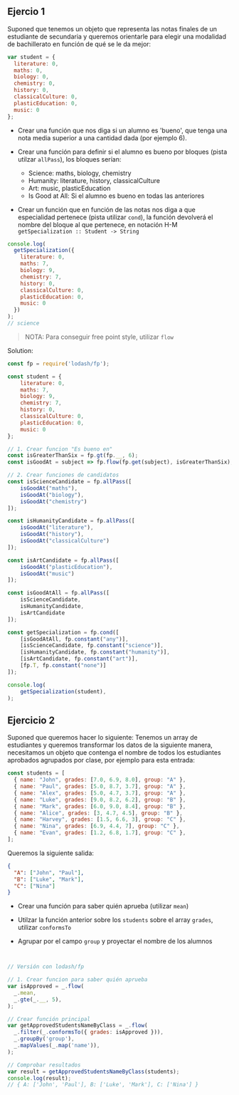 ## Ejercio 1

Suponed que tenemos un objeto que representa las notas finales de un estudiante de secundaria y queremos orientarle para elegir una modalidad de bachillerato en función de qué se le da mejor:

```js
var student = {
  literature: 0,
  maths: 0,
  biology: 0,
  chemistry: 0,
  history: 0,
  classicalCulture: 0,
  plasticEducation: 0,
  music: 0
};
```

* Crear una función que nos diga si un alumno es 'bueno', que tenga una nota media superior a una cantidad dada (por ejemplo 6).

* Crear una función para definir si el alumno es bueno por bloques (pista utilzar `allPass`), los bloques serían:
    - Science: maths, biology, chemistry
    - Humanity: literature, history, classicalCulture
    - Art: music, plasticEducation
    - Is Good at All: Si el alumno es bueno en todas las anteriores

* Crear un función que en función de las notas nos diga a que especialidad pertenece (pista utilizar `cond`), la función devolverá el nombre del bloque al que pertenece, en notación H-M `getSpecialization :: Student -> String`

```js
console.log(
  getSpecialization({
    literature: 0,
    maths: 7,
    biology: 9,
    chemistry: 7,
    history: 0,
    classicalCulture: 0,
    plasticEducation: 0,
    music: 0
  })
);
// science
```

> NOTA: Para conseguir free point style, utilizar `flow`

Solution:

```js
const fp = require('lodash/fp');

const student = {
    literature: 0,
    maths: 7,
    biology: 9,
    chemistry: 7,
    history: 0,
    classicalCulture: 0,
    plasticEducation: 0,
    music: 0
};

// 1. Crear funcion "Es bueno en"
const isGreaterThanSix = fp.gt(fp.__, 6);
const isGoodAt = subject => fp.flow(fp.get(subject), isGreaterThanSix);

// 2. Crear funciones de candidatos
const isScienceCandidate = fp.allPass([
    isGoodAt("maths"),
    isGoodAt("biology"),
    isGoodAt("chemistry")
]);

const isHumanityCandidate = fp.allPass([
    isGoodAt("literature"),
    isGoodAt("history"),
    isGoodAt("classicalCulture")
]);

const isArtCandidate = fp.allPass([
    isGoodAt("plasticEducation"),
    isGoodAt("music")
]);

const isGoodAtAll = fp.allPass([
    isScienceCandidate,
    isHumanityCandidate,
    isArtCandidate
]);

const getSpecialization = fp.cond([
    [isGoodAtAll, fp.constant("any")],
    [isScienceCandidate, fp.constant("science")],
    [isHumanityCandidate, fp.constant("humanity")],
    [isArtCandidate, fp.constant("art")],
    [fp.T, fp.constant("none")]
]);

console.log(
    getSpecialization(student),
);
```

## Ejercicio 2

Suponed que queremos hacer lo siguiente: Tenemos un array de estudiantes y queremos transformar los datos de la siguiente manera, necesitamos un objeto que contenga el nombre de todos los estudiantes aprobados agrupados por clase, por ejemplo para esta entrada:

```js
const students = [
  { name: "John", grades: [7.0, 6.9, 8.0], group: "A" },
  { name: "Paul", grades: [5.0, 8.7, 3.7], group: "A" },
  { name: "Alex", grades: [5.0, 4.7, 3.7], group: "A" },
  { name: "Luke", grades: [9.0, 8.2, 6.2], group: "B" },
  { name: "Mark", grades: [6.0, 9.0, 8.4], group: "B" },
  { name: "Alice", grades: [3, 4.7, 4.5], group: "B" },
  { name: "Harvey", grades: [1.5, 6.6, 3], group: "C" },
  { name: "Nina", grades: [6.9, 4.4, 7], group: "C" },
  { name: "Evan", grades: [1.2, 6.8, 1.7], group: "C" },
];
```

Queremos la siguiente salida:

```json
{
  "A": ["John", "Paul"],
  "B": ["Luke", "Mark"],
  "C": ["Nina"]
}
```

* Crear una función para saber quién aprueba (utilizar `mean`)

* Utilzar la función anterior sobre los `students` sobre el array `grades`, utilizar `conformsTo`

* Agrupar por el campo `group` y proyectar el nombre de los alumnos

```js


// Versión con lodash/fp

// 1. Crear funcion para saber quién aprueba
var isApproved = _.flow(
  _.mean,
  _.gte(_.__, 5),
);

// Crear función principal
var getApprovedStudentsNameByClass = _.flow(
  _.filter(_.conformsTo({ grades: isApproved })),
  _.groupBy('group'),
  _.mapValues(_.map('name')),
);

// Comprobar resultados
var result = getApprovedStudentsNameByClass(students);
console.log(result);
// { A: ['John', 'Paul'], B: ['Luke', 'Mark'], C: ['Nina'] }
```